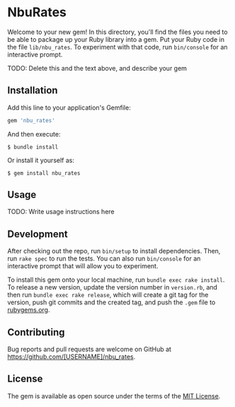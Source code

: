 # NbuRates

Welcome to your new gem! In this directory, you'll find the files you need to be able to package up your Ruby library into a gem. Put your Ruby code in the file `lib/nbu_rates`. To experiment with that code, run `bin/console` for an interactive prompt.

TODO: Delete this and the text above, and describe your gem

## Installation

Add this line to your application's Gemfile:

```ruby
gem 'nbu_rates'
```

And then execute:

    $ bundle install

Or install it yourself as:

    $ gem install nbu_rates

## Usage

TODO: Write usage instructions here

## Development

After checking out the repo, run `bin/setup` to install dependencies. Then, run `rake spec` to run the tests. You can also run `bin/console` for an interactive prompt that will allow you to experiment.

To install this gem onto your local machine, run `bundle exec rake install`. To release a new version, update the version number in `version.rb`, and then run `bundle exec rake release`, which will create a git tag for the version, push git commits and the created tag, and push the `.gem` file to [rubygems.org](https://rubygems.org).

## Contributing

Bug reports and pull requests are welcome on GitHub at https://github.com/[USERNAME]/nbu_rates.

## License

The gem is available as open source under the terms of the [MIT License](https://opensource.org/licenses/MIT).
